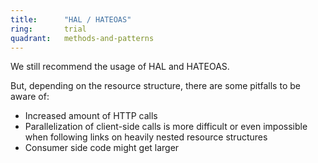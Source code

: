 ```yaml
---
title:      "HAL / HATEOAS"
ring:       trial
quadrant:   methods-and-patterns
---
```


We still recommend the usage of HAL and HATEOAS.

But, depending on the resource structure, there are some pitfalls to be aware of:

- Increased amount of HTTP calls
- Parallelization of client-side calls is more difficult or even impossible when following links on heavily nested resource structures
- Consumer side code might get larger
